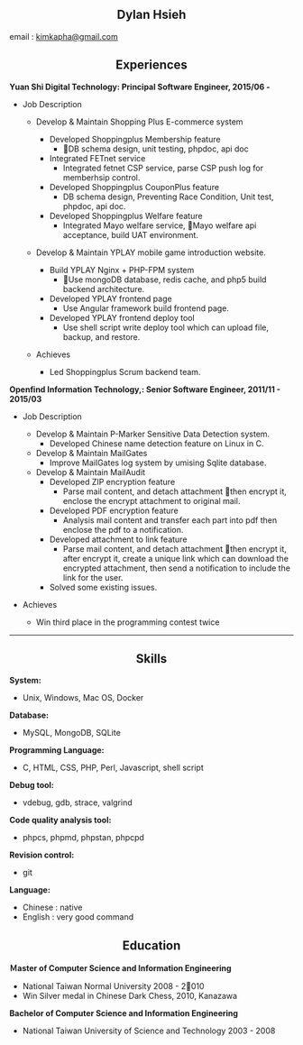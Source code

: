 ## <center> Dylan Hsieh </center>
email : kimkapha@gmail.com
## <center> Experiences </center>
**Yuan Shi Digital Technology: Principal Software Engineer, 2015/06 -**

* Job Description
    * Develop & Maintain Shopping Plus E-commerce system
        * Developed Shoppingplus Membership feature
            * DB schema design, unit testing, phpdoc, api doc
        * Integrated FETnet service
            * Integrated fetnet CSP service, parse CSP push log for memberhsip control.
        * Developed Shoppingplus CouponPlus feature
            * DB schema design, Preventing Race Condition, Unit test, phpdoc, api doc.
        * Developed Shoppingplus Welfare feature
            * Integrated Mayo welfare service, Mayo welfare api acceptance, build UAT environment.

    * Develop & Maintain YPLAY mobile game introduction website.
        * Build YPLAY Nginx + PHP-FPM system
            * Use mongoDB database, redis cache, and php5 build backend architecture.
        * Developed YPLAY frontend page
            * Use Angular framework build frontend page.
        * Developed YPLAY frontend deploy tool
            * Use shell script write deploy tool which can upload file, backup, and restore.
    * Achieves
        * Led Shoppingplus Scrum backend team.

**Openfind Information Technology,: Senior Software Engineer, 2011/11 - 2015/03**

* Job Description
    * Develop & Maintain P-Marker Sensitive Data Detection system.
        * Developed Chinese name detection feature on Linux in C.
    * Develop & Maintain MailGates
        * Improve MailGates log system by umising Sqlite database.
    * Develop & Maintain MailAudit
        * Developed ZIP encryption feature
            * Parse mail content, and detach attachment then encrypt it, enclose the encrypt attachment to original mail.
        * Developed PDF encryption feature
            * Analysis mail content and transfer each part into pdf then enclose the pdf to a notification.
        * Developed attachment to link feature
            *  Parse mail content, and detach attachment then encrypt it, after encrypt it, create a unique link which can download the encrypted attachment, then send a notification to include the link for the user.
        * Solved some existing issues.

* Achieves
    * Win third place in the programming contest twice
-------------------     ----------------------------
## <center> Skills </center>
**System:**
* Unix, Windows, Mac OS, Docker

**Database:**
* MySQL, MongoDB,  SQLite

**Programming Language:**
* C, HTML, CSS,  PHP, Perl, Javascript, shell script

**Debug tool:**
* vdebug, gdb,  strace,  valgrind

**Code quality analysis tool:**
* phpcs, phpmd, phpstan, phpcpd

**Revision control:**
* git

**Language:**
* Chinese : native
* English : very good command
## <center> Education </center>

**Ｍaster of Computer Science and Information Engineering**
* National Taiwan Normal University 2008 - 2010
* Win Silver medal in Chinese Dark Chess, 2010, Kanazawa

**Bachelor of Computer Science and Information Engineering**
* National Taiwan University of Science and Technology 2003 - 2008
